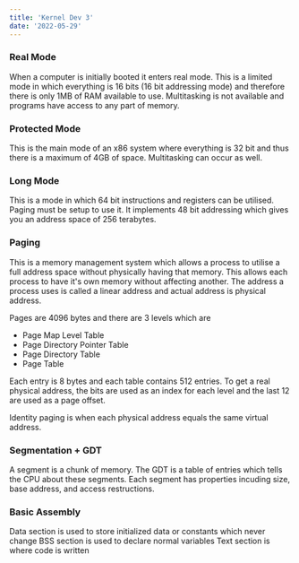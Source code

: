 ```yaml
---
title: 'Kernel Dev 3'
date: '2022-05-29'
---
```


### Real Mode
When a computer is initially booted it enters real mode. This is a limited mode in which everything is 16 bits (16 bit addressing mode) and therefore there is only 1MB of RAM available to use. Multitasking is not available and programs have access to any part of memory. 

### Protected Mode
This is the main mode of an x86 system where everything is 32 bit and thus there is a maximum of 4GB of space. Multitasking can occur as well. 

### Long Mode
This is a mode in which 64 bit instructions and registers can be utilised. Paging must be setup to use it. It implements 48 bit addressing which gives you an address space of 256 terabytes.

### Paging
This is a memory management system which allows a process to utilise a full address space without physically having that memory. This allows each process to have it's own memory without affecting another. The address a process uses is called a linear address and actual address is physical address.

Pages are 4096 bytes and there are 3 levels which are 
- Page Map Level Table
- Page Directory Pointer Table
- Page Directory Table
- Page Table

Each entry is 8 bytes and each table contains 512 entries.
To get a real physical address, the bits are used as an index for each level and the last 12 are used as a page offset.

Identity paging is when each physical address equals the same virtual address.

### Segmentation + GDT
A segment is a chunk of memory. The GDT is a table of entries which tells the CPU about these segments. Each segment has properties incuding size, base address, and access restructions. 

### Basic Assembly
Data section is used to store initialized data or constants which never change
BSS section is used to declare normal variables
Text section is where code is written